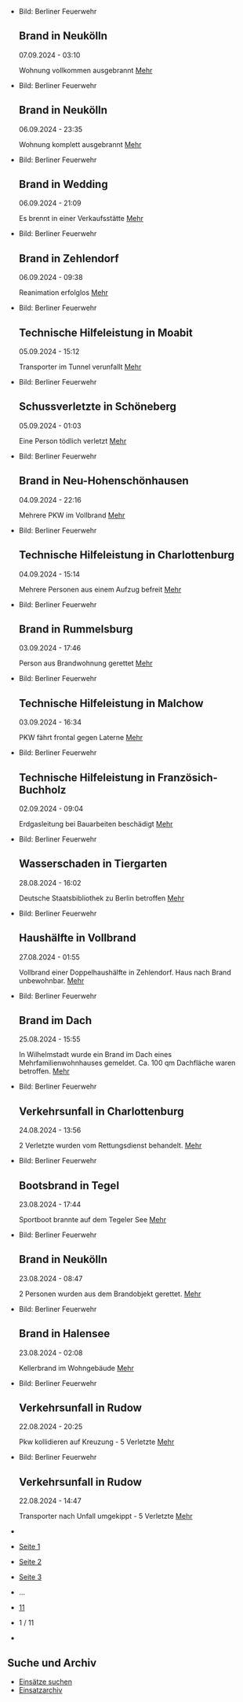 * Bild: Berliner Feuerwehr

  Brand in Neukölln
  ----------

   07.09.2024 - 03:10

   Wohnung vollkommen ausgebrannt
  [Mehr](https://www.berliner-feuerwehr.de/aktuelles/einsaetze/brand-in-neukoelln-13-4627/)

* Bild: Berliner Feuerwehr

  Brand in Neukölln
  ----------

   06.09.2024 - 23:35

   Wohnung komplett ausgebrannt
  [Mehr](https://www.berliner-feuerwehr.de/aktuelles/einsaetze/brand-in-neukoelln-14-4628/)

* Bild: Berliner Feuerwehr

  Brand in Wedding
  ----------

   06.09.2024 - 21:09

   Es brennt in einer Verkaufsstätte
  [Mehr](https://www.berliner-feuerwehr.de/aktuelles/einsaetze/brand-in-wedding-5-4626/)

* Bild: Berliner Feuerwehr

  Brand in Zehlendorf
  ----------

   06.09.2024 - 09:38

   Reanimation erfolglos
  [Mehr](https://www.berliner-feuerwehr.de/aktuelles/einsaetze/brand-in-zehlendorf-5-4625/)

* Bild: Berliner Feuerwehr

  Technische Hilfeleistung in Moabit
  ----------

   05.09.2024 - 15:12

   Transporter im Tunnel verunfallt
  [Mehr](https://www.berliner-feuerwehr.de/aktuelles/einsaetze/technische-hilfeleistung-in-moabit-2-4624/)

* Bild: Berliner Feuerwehr

  Schussverletzte in Schöneberg
  ----------

   05.09.2024 - 01:03

   Eine Person tödlich verletzt
  [Mehr](https://www.berliner-feuerwehr.de/aktuelles/einsaetze/schussverletzte-in-schoeneberg-4621/)

* Bild: Berliner Feuerwehr

  Brand in Neu-Hohenschönhausen
  ----------

   04.09.2024 - 22:16

   Mehrere PKW im Vollbrand
  [Mehr](https://www.berliner-feuerwehr.de/aktuelles/einsaetze/brand-in-neu-hohenschoenhausen-9-4620/)

* Bild: Berliner Feuerwehr

  Technische Hilfeleistung in Charlottenburg
  ----------

   04.09.2024 - 15:14

   Mehrere Personen aus einem Aufzug befreit
  [Mehr](https://www.berliner-feuerwehr.de/aktuelles/einsaetze/technische-hilfeleistung-in-charlottenburg-4-4619/)

* Bild: Berliner Feuerwehr

  Brand in Rummelsburg
  ----------

   03.09.2024 - 17:46

   Person aus Brandwohnung gerettet
  [Mehr](https://www.berliner-feuerwehr.de/aktuelles/einsaetze/brand-in-rummelsburg-3-4618/)

* Bild: Berliner Feuerwehr

  Technische Hilfeleistung in Malchow
  ----------

   03.09.2024 - 16:34

   PKW fährt frontal gegen Laterne
  [Mehr](https://www.berliner-feuerwehr.de/aktuelles/einsaetze/technische-hilfeleistung-in-malchow-4617/)

* Bild: Berliner Feuerwehr

  Technische Hilfeleistung in Französich-Buchholz
  ----------

   02.09.2024 - 09:04

   Erdgasleitung bei Bauarbeiten beschädigt
  [Mehr](https://www.berliner-feuerwehr.de/aktuelles/einsaetze/technische-hilfeleistung-in-franzoesich-buchholz-4615/)

* Bild: Berliner Feuerwehr

  Wasserschaden in Tiergarten
  ----------

   28.08.2024 - 16:02

   Deutsche Staatsbibliothek zu Berlin betroffen
  [Mehr](https://www.berliner-feuerwehr.de/aktuelles/einsaetze/wasserschaden-in-tiergarten-1-4613/)

* Bild: Berliner Feuerwehr

  Haushälfte in Vollbrand
  ----------

   27.08.2024 - 01:55

   Vollbrand einer Doppelhaushälfte in Zehlendorf. Haus nach Brand unbewohnbar.
  [Mehr](https://www.berliner-feuerwehr.de/aktuelles/einsaetze/haushaelfte-in-vollbrand-4611/)

* Bild: Berliner Feuerwehr

  Brand im Dach
  ----------

   25.08.2024 - 15:55

   In Wilhelmstadt wurde ein Brand im Dach eines Mehrfamilienwohnhauses gemeldet. Ca. 100 qm Dachfläche waren betroffen.
  [Mehr](https://www.berliner-feuerwehr.de/aktuelles/einsaetze/brand-im-dach-4608/)

* Bild: Berliner Feuerwehr

  Verkehrsunfall in Charlottenburg
  ----------

   24.08.2024 - 13:56

   2 Verletzte wurden vom Rettungsdienst behandelt.
  [Mehr](https://www.berliner-feuerwehr.de/aktuelles/einsaetze/verkehrsunfall-in-charlottenburg-2-4607/)

* Bild: Berliner Feuerwehr

  Bootsbrand in Tegel
  ----------

   23.08.2024 - 17:44

   Sportboot brannte auf dem Tegeler See
  [Mehr](https://www.berliner-feuerwehr.de/aktuelles/einsaetze/brand-in-4606/)

* Bild: Berliner Feuerwehr

  Brand in Neukölln
  ----------

   23.08.2024 - 08:47

   2 Personen wurden aus dem Brandobjekt gerettet.
  [Mehr](https://www.berliner-feuerwehr.de/aktuelles/einsaetze/band-in-neukoelln-4605/)

* Bild: Berliner Feuerwehr

  Brand in Halensee
  ----------

   23.08.2024 - 02:08

   Kellerbrand im Wohngebäude
  [Mehr](https://www.berliner-feuerwehr.de/aktuelles/einsaetze/brand-in-halensee-4604/)

* Bild: Berliner Feuerwehr

  Verkehrsunfall in Rudow
  ----------

   22.08.2024 - 20:25

   Pkw kollidieren auf Kreuzung - 5 Verletzte
  [Mehr](https://www.berliner-feuerwehr.de/aktuelles/einsaetze/verkehrsunfall-in-rudow-2-4603/)

* Bild: Berliner Feuerwehr

  Verkehrsunfall in Rudow
  ----------

   22.08.2024 - 14:47

   Transporter nach Unfall umgekippt - 5 Verletzte
  [Mehr](https://www.berliner-feuerwehr.de/aktuelles/einsaetze/verkehrsunfall-in-rudow-1-4602/)

* []()
* [Seite 1](https://www.berliner-feuerwehr.de/aktuelles/einsaetze/1/)
* [Seite 2](https://www.berliner-feuerwehr.de/aktuelles/einsaetze/2/)
* [Seite 3](https://www.berliner-feuerwehr.de/aktuelles/einsaetze/3/)
* …
* [11](https://www.berliner-feuerwehr.de/aktuelles/einsaetze/11/)
* 1 / 11
* [](https://www.berliner-feuerwehr.de/aktuelles/einsaetze/2/)

Suche und Archiv
----------

* [Einsätze suchen](https://www.berliner-feuerwehr.de/aktuelles/einsaetze/einsatzsuche/)
* [Einsatzarchiv](https://www.berliner-feuerwehr.de/aktuelles/einsaetze/einsatzarchiv/)
